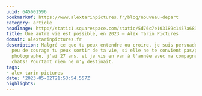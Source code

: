 ```yaml
---
uuid: 645601596
bookmarkOf: https://www.alextarinpictures.fr/blog/nouveau-depart
category: article
headImage: http://static1.squarespace.com/static/5d76c7e103189c1457a68358/t/64510bceb0e6f77e8cd5bf79/1683033038501/Campanyon_Silves_alextarinpictures-31.jpg?format=1500w
title: Une autre vie est possible, en 2023 — Alex Tarin Pictures
domain: alextarinpictures.fr
description: Malgré ce que tu peux entendre ou croire, je suis persuadé qu'avec un
  peu de courage tu peux sortir de ta vie, si elle ne te convient pas/plus. Je suis
  photographe, j'ai 27 ans, et je vis en van à l'année avec ma compagne et nos deux
  chats! Pourtant rien ne m'y destinait.
tags:
- alex tarin pictures
date: '2023-05-02T21:53:54.557Z'
highlights:
---
```



